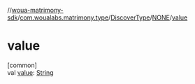//[woua-matrimony-sdk](../../../../index.md)/[com.woualabs.matrimony.type](../../index.md)/[DiscoverType](../index.md)/[NONE](index.md)/[value](value.md)

# value

[common]\
val [value](value.md): [String](https://kotlinlang.org/api/latest/jvm/stdlib/kotlin/-string/index.html)
